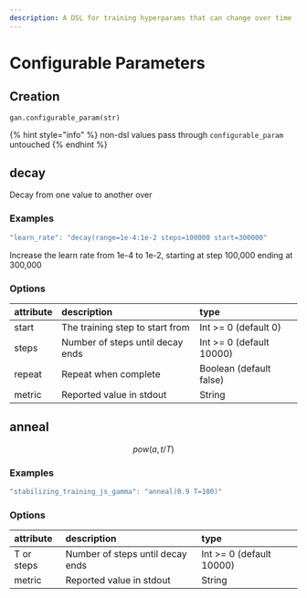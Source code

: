 ```yaml
---
description: A DSL for training hyperparams that can change over time
---
```


# Configurable Parameters

## Creation

```text
gan.configurable_param(str)
```

{% hint style="info" %}
non-dsl values pass through `configurable_param` untouched
{% endhint %}

## decay

Decay from one value to another over

### Examples

```javascript
"learn_rate": "decay(range=1e-4:1e-2 steps=100000 start=300000"
```

Increase the learn rate from 1e-4 to 1e-2, starting at step 100,000 ending at 300,000

### Options

| attribute | description | type |
| :--- | :--- | :--- |
| start | The training step to start from | Int &gt;= 0 \(default 0\) |
| steps | Number of steps until decay ends | Int &gt;= 0 \(default 10000\) |
| repeat | Repeat when complete | Boolean \(default false\) |
| metric | Reported value in stdout | String |

## anneal

$$
pow(a, t/T)
$$

### Examples

```javascript
"stabilizing_training_js_gamma": "anneal(0.9 T=100)"
```

### Options

| attribute | description | type |
| :--- | :--- | :--- |
| T or steps | Number of steps until decay ends | Int &gt;= 0 \(default 10000\) |
| metric | Reported value in stdout | String |



